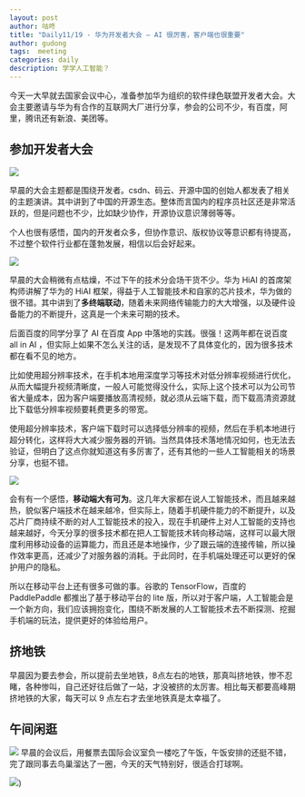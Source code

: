 ```yaml
---
layout: post
author: 咕咚
title: "Daily11/19 - 华为开发者大会 — AI 很厉害，客户端也很重要"
author: gudong
tags:  meeting
categories: daily
description: 学学人工智能？
---
```


今天一大早就去国家会议中心，准备参加华为组织的软件绿色联盟开发者大会。大会主要邀请与华为有合作的互联网大厂进行分享，参会的公司不少，有百度，阿里，腾讯还有新浪、美团等。

## 参加开发者大会

![](https://ww1.sinaimg.cn/bmiddle/0073Y5VLly1g932hugf33j31900u07wh.jpg)

早晨的大会主题都是围绕开发者。csdn、码云、开源中国的创始人都发表了相关的主题演讲。其中讲到了中国的开源生态。整体而言国内的程序员社区还是非常活跃的，但是问题也不少，比如缺少协作，开源协议意识薄弱等等。

个人也很有感悟，国内的开发者众多，但协作意识、版权协议等意识都有待提高，不过整个软件行业都在蓬勃发展，相信以后会好起来。

![](https://wx4.sinaimg.cn/mw690/6fb50cedly1g93nrdpvxqj23k02o0hdu.jpg)

早晨的大会稍微有点枯燥，不过下午的技术分会场干货不少。华为 HiAI 的首席架构师讲解了华为的 HiAI 框架，得益于人工智能技术和自家的芯片技术，华为做的很不错。其中讲到了**多终端联动**，随着未来网络传输能力的大大增强，以及硬件设备能力的不断提升，这真是一个未来可期的技术。

后面百度的同学分享了 AI 在百度 App 中落地的实践。很强！这两年都在说百度 all in AI ，但实际上如果不怎么关注的话，是发现不了具体变化的，因为很多技术都在看不见的地方。


比如使用超分辨率技术，在手机本地用深度学习等技术对低分辨率视频进行优化，从而大幅提升视频清晰度，一般人可能觉得没什么，实际上这个技术可以为公司节省大量成本，因为客户端要播放高清视频，就必须从云端下载，而下载高清资源就比下载低分辨率视频要耗费更多的带宽。

使用超分辨率技术，客户端下载时可以选择低分辨率的视频，然后在手机本地进行超分转化，这样将大大减少服务器的开销。当然具体技术落地情况如何，也无法去验证，但明白了这点你就知道这有多厉害了，还有其他的一些人工智能相关的场景分享，也挺不错。

![](![](https://tva1.sinaimg.cn/large/006y8mN6ly1g93nudy1ihj30r20lugx8.jpg))

会有有一个感悟，**移动端大有可为**。这几年大家都在说人工智能技术，而且越来越热，貌似客户端技术在越来越冷，但实际上，随着手机硬件能力的不断提升，以及芯片厂商持续不断的对人工智能技术的投入，现在手机硬件上对人工智能的支持也越来越好，今天分享的很多技术都在把人工智能技术转向移动端，这样可以最大限度利用移动设备的运算能力，而且还是本地操作，少了跟云端的连接传输，所以操作效率更高，还减少了对服务器的消耗。于此同时，在手机端处理还可以更好的保护用户的隐私。

所以在移动平台上还有很多可做的事。谷歌的 TensorFlow，百度的 PaddlePaddle 都推出了基于移动平台的 lite 版，所以对于客户端，人工智能会是一个新方向，我们应该拥抱变化，围绕不断发展的人工智能技术去不断探测、挖掘手机端的玩法，提供更好的体验给用户。

## 挤地铁

早晨因为要去参会，所以提前去坐地铁，8点左右的地铁，那真叫挤地铁，惨不忍睹，各种惨叫，自己还好往后做了一站，才没被挤的太厉害。相比每天都要高峰期挤地铁的大家，每天可以 9 点左右才去坐地铁真是太幸福了。

## 午间闲逛

![](https://tva1.sinaimg.cn/large/006y8mN6ly1g93nudy1ihj30r20lugx8.jpg)
早晨的会议后，用餐票去国际会议室负一楼吃了午饭，午饭安排的还挺不错，完了跟同事去鸟巢溜达了一圈，今天的天气特别好，很适合打球啊。

![](https://wx2.sinaimg.cn/mw690/6fb50cedly1g93nr8yr98j23k02o0e84.jpg))


